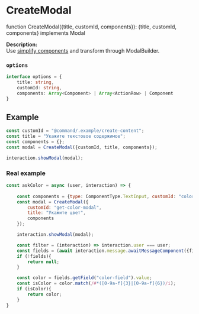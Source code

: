 # CreateModal
function CreateModal({title, customId, components}): {title, customId, components} implements Modal

**Description:**  
Use [simplify components](./SimplifyComponents.md) and transform through ModalBuilder.

### `options`
```ts
interface options = {  
	title: string,
	customId: string,
	components: Array<Component> | Array<ActionRow> | Component
}
```


## Example
```js
const customId = "@command/.example/create-content";
const title = "Укажите текстовое содержимое";
const components = {};
const modal = CreateModal({customId, title, components});

interaction.showModal(modal);
```

### Real example
```js
const askColor = async (user, interaction) => {
	
	const components = {type: ComponentType.TextInput, customId: "color-field", requied: true, label: "Цвет в формате HEX", maxLength: 7};
	const modal = CreateModal({
		customId: "get-color-modal",
		title: "Укажите цвет",
		components
	});

	interaction.showModal(modal);

	const filter = (interaction) => interaction.user === user;
	const fields = (await interaction.message.awaitMessageComponent({filter, time: 200_000}))?.fields;
	if (!fields){
		return null;
	}

	const color = fields.getField("color-field").value;
	const isColor = color.match(/#*([0-9a-f]{3}|[0-9a-f]{6})/i);
	if (isColor){
		return color;
	}
}

```


